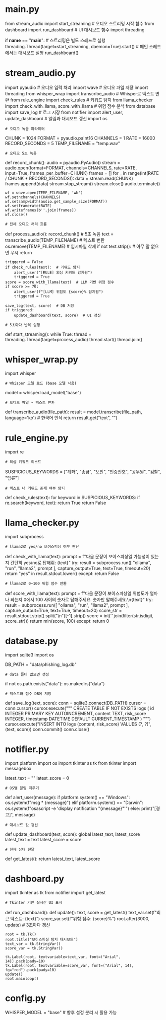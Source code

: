 #  main.py
from stream_audio import start_streaming  # 오디오 스트리밍 시작 함수
from dashboard import run_dashboard  # UI 대시보드 함수
import threading

if __name__ == "__main__":
    # 스트리밍은 별도 스레드로 실행
    threading.Thread(target=start_streaming, daemon=True).start()
    # 메인 스레드에서는 대시보드 실행
    run_dashboard()


#  stream_audio.py
import pyaudio  # 오디오 입력 처리
import wave     # 오디오 파일 저장
import threading
from whisper_wrap import transcribe_audio  # Whisper로 텍스트 변환
from rule_engine import check_rules        # 키워드 탐지
from llama_checker import check_with_llama, score_with_llama  # 위험 점수 분석
from database import save_log              # 로그 저장
from notifier import alert_user, update_dashboard  # 알림과 대시보드 갱신
import os

    # 오디오 녹음 파라미터
CHUNK = 1024
FORMAT = pyaudio.paInt16
CHANNELS = 1
RATE = 16000
RECORD_SECONDS = 5
TEMP_FILENAME = "temp.wav"

    # 오디오 5초 녹음
def record_chunk():
    audio = pyaudio.PyAudio()
    stream = audio.open(format=FORMAT, channels=CHANNELS,
                        rate=RATE, input=True,
                        frames_per_buffer=CHUNK)
    frames = []
    for _ in range(int(RATE / CHUNK * RECORD_SECONDS)):
        data = stream.read(CHUNK)
        frames.append(data)
    stream.stop_stream()
    stream.close()
    audio.terminate()

    wf = wave.open(TEMP_FILENAME, 'wb')
    wf.setnchannels(CHANNELS)
    wf.setsampwidth(audio.get_sample_size(FORMAT))
    wf.setframerate(RATE)
    wf.writeframes(b''.join(frames))
    wf.close()

    # 전체 오디오 처리 흐름
def process_audio():
    record_chunk()  # 5초 녹음
    text = transcribe_audio(TEMP_FILENAME)  # 텍스트 변환
    os.remove(TEMP_FILENAME)  # 임시파일 삭제
    if not text.strip():  # 아무 말 없으면 무시
        return

    triggered = False
    if check_rules(text):  # 키워드 탐지
        alert_user("[RULE] 의심 키워드 감지됨")
        triggered = True
    score = score_with_llama(text)  # LLM 기반 위험 점수
    if score >= 70:
        alert_user(f"[LLM] 위험도 {score}% 탐지됨")
        triggered = True

    save_log(text, score)  # DB 저장
    if triggered:
        update_dashboard(text, score)  # UI 갱신

    # 5초마다 반복 실행
def start_streaming():
    while True:
        thread = threading.Thread(target=process_audio)
        thread.start()
        thread.join()


#  whisper_wrap.py
import whisper

    # Whisper 모델 로드 (base 모델 사용)
model = whisper.load_model("base")

    # 오디오 파일 → 텍스트 변환
def transcribe_audio(file_path):
    result = model.transcribe(file_path, language='ko')  # 한국어 인식
    return result.get("text", "")


#  rule_engine.py
import re

    # 의심 키워드 리스트
SUSPICIOUS_KEYWORDS = ["계좌", "송금", "보안", "인증번호", "공무원", "검찰", "압류"]

    # 텍스트 내 키워드 존재 여부 탐지
def check_rules(text):
    for keyword in SUSPICIOUS_KEYWORDS:
        if re.search(keyword, text):
            return True
    return False


#  llama_checker.py
import subprocess

    # llama2로 yes/no 보이스피싱 여부 판단
def check_with_llama(text):
    prompt = f"다음 문장이 보이스피싱일 가능성이 있는지 간단히 yes/no로 답해줘: {text}"
    try:
        result = subprocess.run([
            "ollama", "run", "llama2", prompt
        ], capture_output=True, text=True, timeout=20)
        return "yes" in result.stdout.lower()
    except:
        return False

    # llama2로 0~100 위험 점수 반환
def score_with_llama(text):
    prompt = f"다음 문장이 보이스피싱일 위험도가 얼마나 되는지 0에서 100 사이의 숫자로 답해주세요. 숫자만 말해주세요.\n{text}"
    try:
        result = subprocess.run([
            "ollama", "run", "llama2", prompt
        ], capture_output=True, text=True, timeout=20)
        score_str = result.stdout.strip().split("\n")[-1].strip()
        score = int(''.join(filter(str.isdigit, score_str)))
        return min(score, 100)
    except:
        return 0


#  database.py
import sqlite3
import os

DB_PATH = "data/phishing_log.db"

    # data 폴더 없으면 생성
if not os.path.exists("data"):
    os.makedirs("data")

    # 텍스트와 점수 DB에 저장
def save_log(text, score):
    conn = sqlite3.connect(DB_PATH)
    cursor = conn.cursor()
    cursor.execute("""
        CREATE TABLE IF NOT EXISTS logs (
            id INTEGER PRIMARY KEY AUTOINCREMENT,
            content TEXT,
            risk_score INTEGER,
            timestamp DATETIME DEFAULT CURRENT_TIMESTAMP
        )
    """)
    cursor.execute("INSERT INTO logs (content, risk_score) VALUES (?, ?)", (text, score))
    conn.commit()
    conn.close()


#  notifier.py
import platform
import os
import tkinter as tk
from tkinter import messagebox

latest_text = ""
latest_score = 0

    # OS별 알림 띄우기
def alert_user(message):
    if platform.system() == "Windows":
        os.system(f"msg * {message}")
    elif platform.system() == "Darwin":
        os.system(f"osascript -e 'display notification \"{message}\"'")
    else:
        print("[경고]", message)

    # 대시보드 값 갱신
def update_dashboard(text, score):
    global latest_text, latest_score
    latest_text = text
    latest_score = score

    # 현재 상태 전달
def get_latest():
    return latest_text, latest_score


#  dashboard.py
import tkinter as tk
from notifier import get_latest

    # Tkinter 기반 실시간 UI 표시

def run_dashboard():
    def update():
        text, score = get_latest()
        text_var.set(f"최근 텍스트: {text}")
        score_var.set(f"위험 점수: {score}%")
        root.after(3000, update)  # 3초마다 갱신

    root = tk.Tk()
    root.title("보이스피싱 탐지 대시보드")
    text_var = tk.StringVar()
    score_var = tk.StringVar()

    tk.Label(root, textvariable=text_var, font=("Arial", 14)).pack(pady=10)
    tk.Label(root, textvariable=score_var, font=("Arial", 14), fg="red").pack(pady=10)
    update()
    root.mainloop()


#  config.py
WHISPER_MODEL = "base"  # 향후 설정 분리 시 활용 가능
